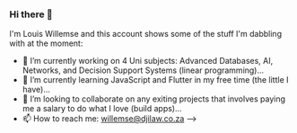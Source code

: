 ### Hi there 👋

I'm Louis Willemse and this account shows some of the stuff I'm dabbling with at the moment:

- 🔭 I’m currently working on 4 Uni subjects: Advanced Databases, AI, Networks, and Decision Support Systems (linear programming)...
- 🌱 I’m currently learning JavaScript and Flutter in my free time (the little I have)...
- 👯 I’m looking to collaborate on any exiting projects that involves paying me a salary to do what I love (build apps)...
- 📫 How to reach me: willemse@djilaw.co.za
-->
